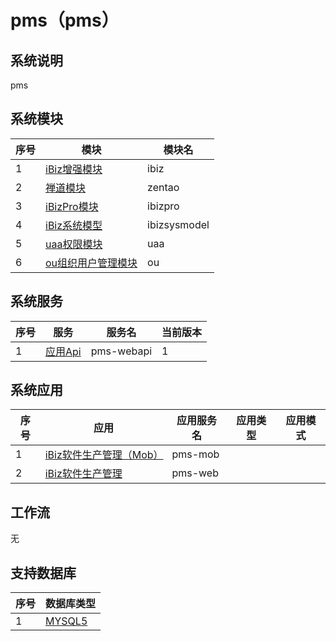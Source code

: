 # pms（pms）
## 系统说明
pms

## 系统模块
| 序号 | 模块 | 模块名 |
| ---- | ---- | ---- |
| 1 | [iBiz增强模块](module/ibiz) | ibiz |
| 2 | [禅道模块](module/zentao) | zentao |
| 3 | [iBizPro模块](module/ibizpro) | ibizpro |
| 4 | [iBiz系统模型](module/ibizsysmodel) | ibizsysmodel |
| 5 | [uaa权限模块](module/uaa) | uaa |
| 6 | [ou组织用户管理模块](module/ou) | ou |

## 系统服务
| 序号 | 服务 | 服务名 | 当前版本 |
| ---- | ---- | ---- | ---- |
| 1 | [应用Api](service/webapi/webapi_v1) | pms-webapi | 1 |

## 系统应用
| 序号 | 应用 | 应用服务名 | 应用类型 | 应用模式 |
| ---- | ---- | ---- | ---- | ---- |
| 1 | [iBiz软件生产管理（Mob）](app/mob) | pms-mob |  |  |
| 2 | [iBiz软件生产管理](app/web) | pms-web |  |  |

## 工作流
无

## 支持数据库
| 序号 | 数据库类型 |
| ---- | ---- |
| 1 | [MYSQL5](db/MYSQL5) |
